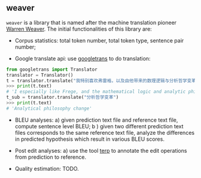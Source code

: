## weaver

`weaver` is a library that is named after the machine translation pioneer [Warren Weaver](https://en.wikipedia.org/wiki/Machine_translation). The initial functionalities of this library are:

- Corpus statistics: total token number, total token type, sentence pair number;

- Google translate api: use [googletrans](https://py-googletrans.readthedocs.io/en/latest/) to do translation:
```python
from googletrans import Translator
translator = Translator()
t = translator.translate("我特别喜欢弗雷格，以及由他带来的数理逻辑与分析哲学变革。", src='zh-CN', dest='en')
>>> print(t.text)
# 'I especially like Frege, and the mathematical logic and analytic philosophy that he brought.'
t_sub = translator.translate("分析哲学变革")
>>> print(t.text)
# 'Analytical philosophy change'
```
- BLEU analyses: a) given prediction text file and reference text file, compute sentence level BLEU; b ) given two different prediction text files corresponds to the same reference text file, analyze the differences in predicted hypothesis which result in various BLEU scores. 

- Post edit analyses: a) use the tool [terp](https://github.com/snover/terp) to annotate the edit operations from prediction to reference.

- Quality estimation: TODO.
